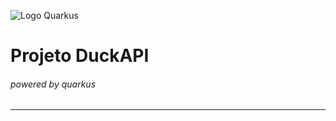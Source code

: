 ![Logo Quarkus](https://quarkus.io/assets/images/quarkus_logo_horizontal_rgb_reverse.svg)
# Projeto DuckAPI 
###### powered by quarkus

---
